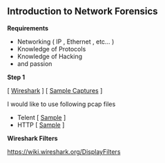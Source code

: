 ## Introduction to Network Forensics

**Requirements**
- Networking ( IP , Ethernet , etc... )
- Knowledge of Protocols
- Knowledge of Hacking
- and passion

**Step 1**

[ [Wireshark](https://www.wireshark.org/) ] 
[ [Sample Captures](https://gitlab.com/wireshark/wireshark/-/wikis/SampleCaptures) ]

I would like to use following pcap files
- Telent [ [Sample](https://gitlab.com/wireshark/wireshark/-/wikis/SampleCaptures#telnet) ]
- HTTP [ [Sample](https://gitlab.com/wireshark/wireshark/-/wikis/SampleCaptures#hypertext-transport-protocol-http) ]

**Wireshark Filters**

https://wiki.wireshark.org/DisplayFilters



